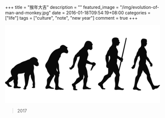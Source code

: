 +++
title = "猴年大吉"
description = ""
featured_image = "/img/evolution-of-man-and-monkey.jpg"
date = 2016-01-18T09:54:19+08:00
categories = ["life"]
tags = ["culture", "note", "new year"]
comment = true
+++

![猴年大吉](/img/evolution-of-man-and-monkey.jpg)

> 2017
